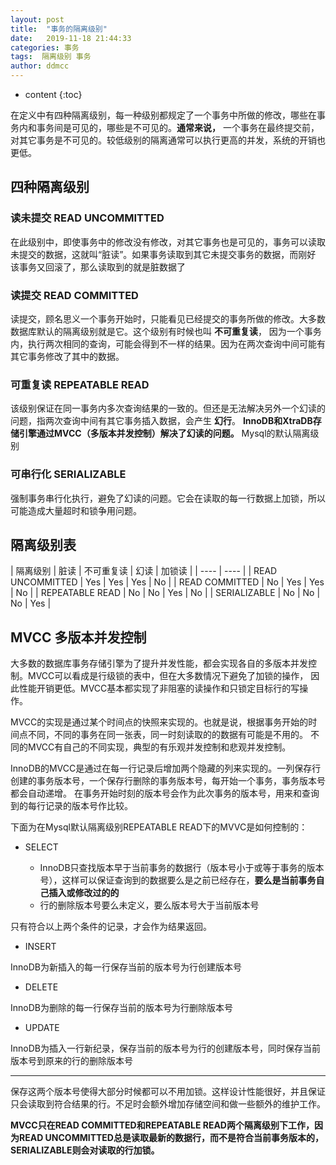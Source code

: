 ```yaml
---
layout: post
title:  "事务的隔离级别"
date:   2019-11-18 21:44:33
categories: 事务
tags:  隔离级别 事务
author: ddmcc
---
```


* content
{:toc}


在定义中有四种隔离级别，每一种级别都规定了一个事务中所做的修改，哪些在事务内和事务间是可见的，哪些是不可见的。**通常来说，**
一个事务在最终提交前，对其它事务是不可见的。较低级别的隔离通常可以执行更高的并发，系统的开销也更低。





## 四种隔离级别

### 读未提交 READ UNCOMMITTED

在此级别中，即使事务中的修改没有修改，对其它事务也是可见的，事务可以读取未提交的数据，这就叫“脏读”。如果事务读取到其它未提交事务的数据，而刚好
该事务又回滚了，那么读取到的就是脏数据了


### 读提交 READ COMMITTED

读提交，顾名思义一个事务开始时，只能看见已经提交的事务所做的修改。大多数数据库默认的隔离级别就是它。这个级别有时候也叫 **不可重复读**，
因为一个事务内，执行两次相同的查询，可能会得到不一样的结果。因为在两次查询中间可能有其它事务修改了其中的数据。

### 可重复读 REPEATABLE READ

该级别保证在同一事务内多次查询结果的一致的。但还是无法解决另外一个幻读的问题，指两次查询中间有其它事务插入数据，会产生 **幻行**。
**InnoDB和XtraDB存储引擎通过MVCC（多版本并发控制）解决了幻读的问题。** Mysql的默认隔离级别

### 可串行化 SERIALIZABLE

强制事务串行化执行，避免了幻读的问题。它会在读取的每一行数据上加锁，所以可能造成大量超时和锁争用问题。



## 隔离级别表

|  隔离级别            | 脏读  | 不可重复读  | 幻读  | 加锁读  |
|  ----  | ----  |
| READ UNCOMMITTED     | Yes   | Yes         | Yes   | No      |
| READ COMMITTED       | No    | Yes         | Yes   | No      |
| REPEATABLE READ      | No    | No          | Yes   | No      |
| SERIALIZABLE         | No    | No          | No    | Yes     |


## MVCC 多版本并发控制

大多数的数据库事务存储引擎为了提升并发性能，都会实现各自的多版本并发控制。MVCC可以看成是行级锁的表中，但在大多数情况下避免了加锁的操作，
因此性能开销更低。MVCC基本都实现了非阻塞的读操作和只锁定目标行的写操作。


MVCC的实现是通过某个时间点的快照来实现的。也就是说，根据事务开始的时间点不同，不同的事务在同一张表，同一时刻读取的的数据有可能是不用的。
不同的MVCC有自己的不同实现，典型的有乐观并发控制和悲观并发控制。


InnoDB的MVCC是通过在每一行记录后增加两个隐藏的列来实现的。一列保存行创建的事务版本号，一个保存行删除的事务版本号，每开始一个事务，事务版本号都会自动递增。
在事务开始时刻的版本号会作为此次事务的版本号，用来和查询到的每行记录的版本号作比较。

下面为在Mysql默认隔离级别REPEATABLE READ下的MVVC是如何控制的：

- SELECT

    - InnoDB只查找版本早于当前事务的数据行（版本号小于或等于事务的版本号），这样可以保证查询到的数据要么是之前已经存在，**要么是当前事务自己插入或修改过的的**
    - 行的删除版本号要么未定义，要么版本号大于当前版本号
    
只有符合以上两个条件的记录，才会作为结果返回。

- INSERT

InnoDB为新插入的每一行保存当前的版本号为行创建版本号

- DELETE

InnoDB为删除的每一行保存当前的版本号为行删除版本号

- UPDATE

InnoDB为插入一行新纪录，保存当前的版本号为行的创建版本号，同时保存当前版本号到原来的行的删除版本号


---
保存这两个版本号使得大部分时候都可以不用加锁。这样设计性能很好，并且保证只会读取到符合结果的行。不足时会额外增加存储空间和做一些额外的维护工作。


**MVCC只在READ COMMITTED和REPEATABLE READ两个隔离级别下工作，因为READ UNCOMMITTED总是读取最新的数据行，而不是符合当前事务版本的，
SERIALIZABLE则会对读取的行加锁。**









